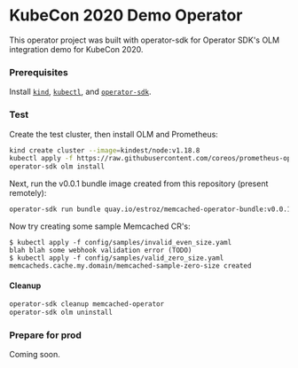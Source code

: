 # KubeCon 2020 Demo Operator

This operator project was built with operator-sdk for Operator SDK's OLM integration demo for KubeCon 2020.

### Prerequisites

Install [`kind`](https://github.com/kubernetes-sigs/kind/releases), [`kubectl`](https://kubernetes.io/docs/tasks/tools/install-kubectl/),
and [`operator-sdk`](https://github.com/operator-framework/operator-sdk/releases).

### Test

Create the test cluster, then install OLM and Prometheus:

```sh
kind create cluster --image=kindest/node:v1.18.8
kubectl apply -f https://raw.githubusercontent.com/coreos/prometheus-operator/release-0.33/bundle.yaml
operator-sdk olm install
```

Next, run the v0.0.1 bundle image created from this repository (present remotely):

```sh
operator-sdk run bundle quay.io/estroz/memcached-operator-bundle:v0.0.1
```

Now try creating some sample Memcached CR's:

```console
$ kubectl apply -f config/samples/invalid_even_size.yaml
blah blah some webhook validation error (TODO)
$ kubectl apply -f config/samples/valid_zero_size.yaml
memcacheds.cache.my.domain/memcached-sample-zero-size created
```

#### Cleanup

```sh
operator-sdk cleanup memcached-operator
operator-sdk olm uninstall
```

### Prepare for prod

Coming soon.
